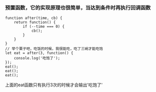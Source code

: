 ### 预置函数，它的实现原理也很简单，当达到条件时再执行回调函数
```
function after(time, cb) {
    return function() {
        if (--time === 0) {
            cb();
        }
    }
}
// 举个栗子吧，吃饭的时候，我很能吃，吃了三碗才能吃饱
let eat = after(3, function() {
    console.log('吃饱了');
});
eat();
eat();
eat(); 
```
上面的eat函数只有执行3次的时候才会输出'吃饱了'
